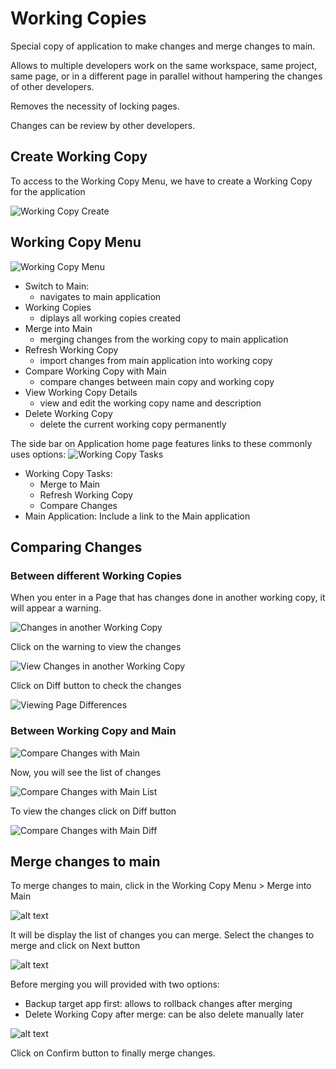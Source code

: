 # Working Copies

Special copy of application to make changes and merge changes to main.

Allows to multiple developers work on the same workspace, same project, same page, or in a different page in parallel without hampering the changes of other developers.

Removes the necessity of locking pages.

Changes can be review by other developers.

## Create Working Copy

To access to the Working Copy Menu, we have to create a Working Copy for the application

![Working Copy Create](images/working_copy_create.png)

## Working Copy Menu

![Working Copy Menu](images/working_copy_menu.png)

- Switch to Main:
  - navigates to main application
- Working Copies
  - diplays all working copies created
- Merge into Main
  - merging changes from the working copy to main application
- Refresh Working Copy
  - import changes from main application into working copy
- Compare Working Copy with Main
  - compare changes between main copy and working copy
- View Working Copy Details
  - view and edit the working copy name and description
- Delete Working Copy
  - delete the current working copy permanently

The side bar on Application home page features links to these commonly uses options:
![Working Copy Tasks](images/working_copy_tasks_menu.png)

- Working Copy Tasks:
  - Merge to Main
  - Refresh Working Copy
  - Compare Changes
- Main Application: Include a link to the Main application

## Comparing Changes

### Between different Working Copies

When you enter in a Page that has changes done in another working copy, it will appear a warning.

![Changes in another Working Copy](images/working_copy_changes_another.png)

Click on the warning to view the changes

![View Changes in another Working Copy](images/working_copy_changes_another_view.png)

Click on Diff button to check the changes

![Viewing Page Differences](images/working_copy_changes_view_page.png)

### Between Working Copy and Main

![Compare Changes with Main](images/working_copy_changes_main.png)

Now, you will see the list of changes

![Compare Changes with Main List](images/working_copy_changes_main_list.png)

To view the changes click on Diff button

![Compare Changes with Main Diff](images/working_copy_changes_main_diff.png)

## Merge changes to main

To merge changes to main, click in the Working Copy Menu > Merge into Main

![alt text](images/working_copy_changes_merge_into_main.png)

It will be display the list of changes you can merge. Select the changes to merge and click on Next button

![alt text](images/working_copy_changes_merge_into_main_list.png)

Before merging you will provided with two options:

- Backup target app first: allows to rollback changes after merging
- Delete Working Copy after merge: can be also delete manually later

![alt text](images/working_copy_changes_main_confirm.png)

Click on Confirm button to finally merge changes.
